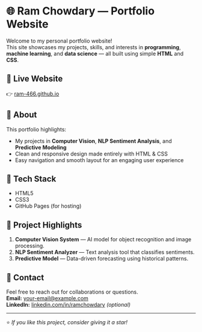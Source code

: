 # 🌐 Ram Chowdary — Portfolio Website

Welcome to my personal portfolio website!  
This site showcases my projects, skills, and interests in **programming**, **machine learning**, and **data science** — all built using simple **HTML** and **CSS**.

## 🚀 Live Website
👉 [ram-466.github.io](https://ram-466.github.io)

## 🧠 About
This portfolio highlights:
- My projects in **Computer Vision**, **NLP Sentiment Analysis**, and **Predictive Modeling**  
- Clean and responsive design made entirely with HTML & CSS  
- Easy navigation and smooth layout for an engaging user experience  

## 🧩 Tech Stack
- HTML5  
- CSS3  
- GitHub Pages (for hosting)

## 📸 Project Highlights
1. **Computer Vision System** — AI model for object recognition and image processing.  
2. **NLP Sentiment Analyzer** — Text analysis tool that classifies sentiments.  
3. **Predictive Model** — Data-driven forecasting using historical patterns.

## 📨 Contact
Feel free to reach out for collaborations or questions.  
**Email:** your-email@example.com  
**LinkedIn:** [linkedin.com/in/ramchowdary](https://linkedin.com/in/ramchowdary) *(optional)*

---

⭐ *If you like this project, consider giving it a star!*
